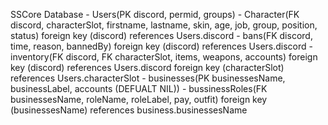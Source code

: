 SSCore Database
    - Users(PK discord, permid, groups)
    - Character(FK discord, characterSlot, firstname, lastname, skin, age, job, group, position, status)
        foreign key (discord) references Users.discord
    - bans(FK discord, time, reason, bannedBy)
        foreign key (discord) references Users.discord
    - inventory(FK discord, FK characterSlot, items, weapons, accounts)
        foreign key (discord) references Users.discord
        foreign key (characterSlot) references Users.characterSlot
    - businesses(PK businessesName, businessLabel, accounts (DEFUALT NIL))
    - bussinessRoles(FK businessesName, roleName, roleLabel, pay, outfit)
        foreign key (businessesName) references business.businessesName

